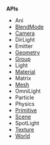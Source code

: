 **APIs**

* Ani
* [BlendMode](BlendMode.md)
* [Camera](Camera.md)
* DirLight
* Emitter
* [Geometry](Geometry.md)
* [Group](Group.md)
* Light
* [Material](Material.md)
* Matrix
* [Mesh](Mesh.md)
* OmniLight
* Particle
* Physics
* [Primitive](Primitive.md)
* [Scene](Scene.md)
* SpotLight
* [Texture](Texture.md)
* [World](World.md)
